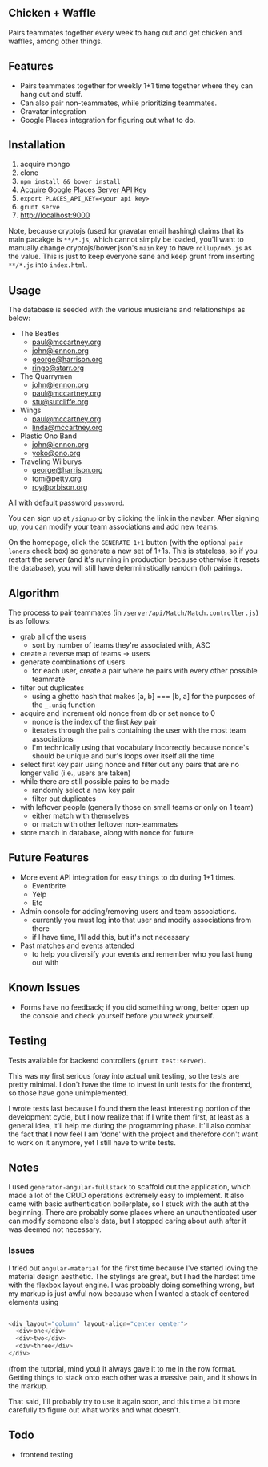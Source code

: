 ## Chicken + Waffle

Pairs teammates together every week to hang out and get chicken and waffles, among other things.

## Features

- Pairs teammates together for weekly 1+1 time together where they can hang out and stuff.
- Can also pair non-teammates, while prioritizing teammates.
- Gravatar integration
- Google Places integration for figuring out what to do.

## Installation

1. acquire mongo
2. clone
3. `npm install && bower install`
4. [Acquire Google Places Server API Key](https://developers.google.com/places/documentation/)
4. `export PLACES_API_KEY=<your api key>`
4. `grunt serve`
5. [http://localhost:9000](http://localhost:9000)

Note, because cryptojs (used for gravatar email hashing) claims that its main pacakge is `**/*.js`, which cannot simply be loaded, you'll want to manually change cryptojs/bower.json's `main` key to have `rollup/md5.js` as the value. This is just to keep everyone sane and keep grunt from inserting `**/*.js` into `index.html`.

## Usage

The database is seeded with the various musicians and relationships as below:

- The Beatles
    + paul@mccartney.org
    + john@lennon.org
    + george@harrison.org
    + ringo@starr.org
- The Quarrymen
    + john@lennon.org
    + paul@mccartney.org
    + stu@sutcliffe.org
- Wings
    + paul@mccartney.org
    + linda@mccartney.org
- Plastic Ono Band
    + john@lennon.org
    + yoko@ono.org
- Traveling Wilburys
    + george@harrison.org
    + tom@petty.org
    + roy@orbison.org

All with default password `password`.

You can sign up at `/signup` or by clicking the link in the navbar. After signing up, you can modify your team associations and add new teams.

On the homepage, click the `GENERATE 1+1` button (with the optional `pair loners` check box) so generate a new set of 1+1s. This is stateless, so if you restart the server (and it's running in production because otherwise it resets the database), you will still have deterministically random (lol) pairings.

## Algorithm

The process to pair teammates (in `/server/api/Match/Match.controller.js`) is as follows:

- grab all of the users
    + sort by number of teams they're associated with, ASC
- create a reverse map of teams -> users
- generate combinations of users
    + for each user, create a pair where he pairs with every other possible teammate
- filter out duplicates
    + using a ghetto hash that makes [a, b] === [b, a] for the purposes of the `_.uniq` function
- acquire and increment old nonce from db or set nonce to 0
    + nonce is the index of the first _key_ pair
    + iterates through the pairs containing the user with the most team associations
    + I'm technically using that vocabulary incorrectly because nonce's should be unique and our's loops over itself all the time
- select first key pair using nonce and filter out any pairs that are no longer valid (i.e., users are taken)
- while there are still possible pairs to be made
    + randomly select a new key pair
    + filter out duplicates
- with leftover people (generally those on small teams or only on 1 team)
    + either match with themselves
    + or match with other leftover non-teammates
- store match in database, along with nonce for future


## Future Features

- More event API integration for easy things to do during 1+1 times.
    + Eventbrite
    + Yelp
    + Etc
- Admin console for adding/removing users and team associations.
    + currently you must log into that user and modify associations from there
    + if I have time, I'll add this, but it's not necessary
- Past matches and events attended
    + to help you diversify your events and remember who you last hung out with

## Known Issues

- Forms have no feedback; if you did something wrong, better open up the console and check yourself before you wreck yourself.

## Testing

Tests available for backend controllers (`grunt test:server`).

This was my first serious foray into actual unit testing, so the tests are pretty minimal. I don't have the time to invest in unit tests for the frontend, so those have gone unimplemented.

I wrote tests last because I found them the least interesting portion of the development cycle, but I now realize that if I write them first, at least as a general idea, it'll help me during the programming phase. It'll also combat the fact that I now feel I am 'done' with the project and therefore don't want to work on it anymore, yet I still have to write tests.


## Notes

I used `generator-angular-fullstack` to scaffold out the application, which made a lot of the CRUD operations extremely easy to implement. It also came with basic authentication boilerplate, so I stuck with the auth at the beginning. There are probably some places where an unauthenticated user can modify someone else's data, but I stopped caring about auth after it was deemed not necessary.

### Issues

I tried out `angular-material` for the first time because I've started loving the material design aesthetic. The stylings are great, but I had the hardest time with the flexbox layout engine. I was probably doing something wrong, but my markup is just awful now because when I wanted a stack of centered elements using

```javascript

<div layout="column" layout-align="center center">
  <div>one</div>
  <div>two</div>
  <div>three</div>
</div>

```

(from the tutorial, mind you) it always gave it to me in the row format. Getting things to stack onto each other was a massive pain, and it shows in the markup.

That said, I'll probably try to use it again soon, and this time a bit more carefully to figure out what works and what doesn't.

## Todo

- frontend testing